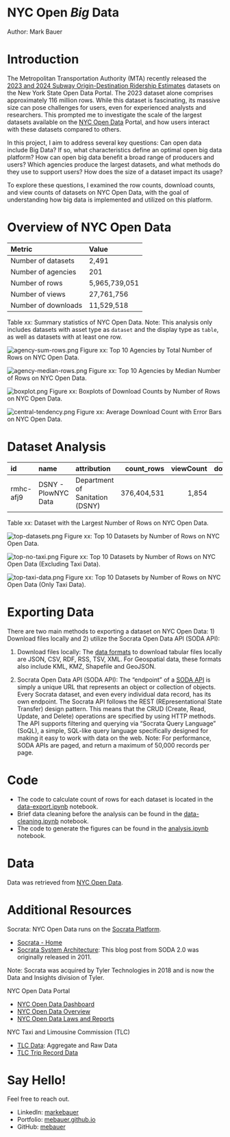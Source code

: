 # NYC Open *Big* Data
Author: Mark Bauer

# Introduction
The Metropolitan Transportation Authority (MTA) recently released the [2023 and 2024 Subway Origin-Destination Ridership Estimates](https://new.mta.info/article/introducing-subway-origin-destination-ridership-dataset) datasets on the New York State Open Data Portal. The 2023 dataset alone comprises approximately 116 million rows. While this dataset is fascinating, its massive size can pose challenges for users, even for experienced analysts and researchers. This prompted me to investigate the scale of the largest datasets available on the [NYC Open Data](https://opendata.cityofnewyork.us/) Portal, and how users interact with these datasets compared to others.

In this project, I aim to address several key questions: Can open data include Big Data? If so, what characteristics define an optimal open big data platform? How can open big data benefit a broad range of producers and users? Which agencies produce the largest datasets, and what methods do they use to support users? How does the size of a dataset impact its usage?

To explore these questions, I examined the row counts, download counts, and view counts of datasets on NYC Open Data, with the goal of understanding how big data is implemented and utilized on this platform.

# Overview of NYC Open Data

| Metric              | Value         |
|:--------------------|:--------------|
| Number of datasets  |         2,491 |
| Number of agencies  |           201 |
| Number of rows      | 5,965,739,051 |
| Number of views     |    27,761,756 |
| Number of downloads |    11,529,518 |

Table xx: Summary statistics of NYC Open Data. Note: This analysis only includes datasets with asset type as `dataset` and the display type as `table`, as well as datasets with at least one row.



![agency-sum-rows.png](figures/agency-sum-rows.png)
Figure xx: Top 10 Agencies by Total Number of Rows on NYC Open Data.



![agency-median-rows.png](figures/agency-median-rows.png)
Figure xx: Top 10 Agencies by Median Number of Rows on NYC Open Data.



![boxplot.png](figures/boxplot.png)
Figure xx: Boxplots of Download Counts by Number of Rows on NYC Open Data.



![central-tendency.png](figures/central-tendency.png)
Figure xx: Average Download Count with Error Bars on NYC Open Data.

# Dataset Analysis

| id        | name                | attribution                     |   count_rows |   viewCount |   downloadCount |
|:----------|:--------------------|:--------------------------------|-------------:|------------:|----------------:|
| rmhc-afj9 | DSNY - PlowNYC Data | Department of Sanitation (DSNY) |  376,404,531 |       1,854 |             504 |

Table xx: Dataset with the Largest Number of Rows on NYC Open Data.


![top-datasets.png](figures/top-datasets.png)
Figure xx: Top 10 Datasets by Number of Rows on NYC Open Data.


![top-no-taxi.png](figures/top-no-taxi.png)
Figure xx: Top 10 Datasets by Number of Rows on NYC Open Data (Excluding Taxi Data).


![top-taxi-data.png](figures/top-taxi-data.png)
Figure xx: Top 10 Datasets by Number of Rows on NYC Open Data (Only Taxi Data).



# Exporting Data
There are two main methods to exporting a dataset on NYC Open Data: 1) Download files locally and 2) utilize the Socrata Open Data API (SODA API):

1) Download files locally: The [data formats](https://dev.socrata.com/docs/formats/#,) to download tabular files locally are JSON, CSV, RDF, RSS, TSV, XML. For Geospatial data, these formats also include KML, KMZ, Shapefile and GeoJSON.

2) Socrata Open Data API (SODA API): The “endpoint” of a [SODA API](https://dev.socrata.com/docs/endpoints) is simply a unique URL that represents an object or collection of objects. Every Socrata dataset, and even every individual data record, has its own endpoint. The Socrata API follows the REST (REpresentational State Transfer) design pattern. This means that the CRUD (Create, Read, Update, and Delete) operations are specified by using HTTP methods. The API supports filtering and querying via “Socrata Query Language” (SoQL), a simple, SQL-like query language specifically designed for making it easy to work with data on the web. Note: For performance, SODA APIs are paged, and return a maximum of 50,000 records per page.

# Code 
- The code to calculate count of rows for each dataset is located in the [data-export.ipynb](https://github.com/mebauer/nyc-open-bigdata/blob/main/data-export.ipynb) notebook.
- Brief data cleaning before the analysis can be found in the [data-cleaning.ipynb](https://github.com/mebauer/nyc-open-bigdata/blob/main/data-cleaning.ipynb) notebook.
- The code to generate the figures can be found in the [analysis.ipynb](https://github.com/mebauer/nyc-open-bigdata/blob/main/analysis.ipynb) notebook.

# Data
Data was retrieved from [NYC Open Data](https://opendata.cityofnewyork.us/).

# Additional Resources

Socrata: NYC Open Data runs on the [Socrata Platform](https://dev.socrata.com/).
- [Socrata - Home](https://dev.socrata.com/)
- [Socrata System Architecture](https://open-source.socrata.com/architecture/): This blog post from SODA 2.0 was originally released in 2011.  

Note: Socrata was acquired by Tyler Technologies in 2018 and is now the Data and Insights division of Tyler.

NYC Open Data Portal
- [NYC Open Data Dashboard](https://opendata.cityofnewyork.us/dashboard/)
- [NYC Open Data Overview](https://opendata.cityofnewyork.us/overview/)
- [NYC Open Data Laws and Reports](https://opendata.cityofnewyork.us/open-data-law/)

NYC Taxi and Limousine Commission (TLC)
- [TLC Data](https://home.nyc.gov/site/tlc/about/data.page): Aggregate and Raw Data
- [TLC Trip Record Data](https://home.nyc.gov/site/tlc/about/tlc-trip-record-data.page)

# Say Hello!
Feel free to reach out.
- LinkedIn: [markebauer](https://www.linkedin.com/in/markebauer/)   
- Portfolio: [mebauer.github.io](https://mebauer.github.io/)
- GitHub: [mebauer](https://github.com/mebauer)
